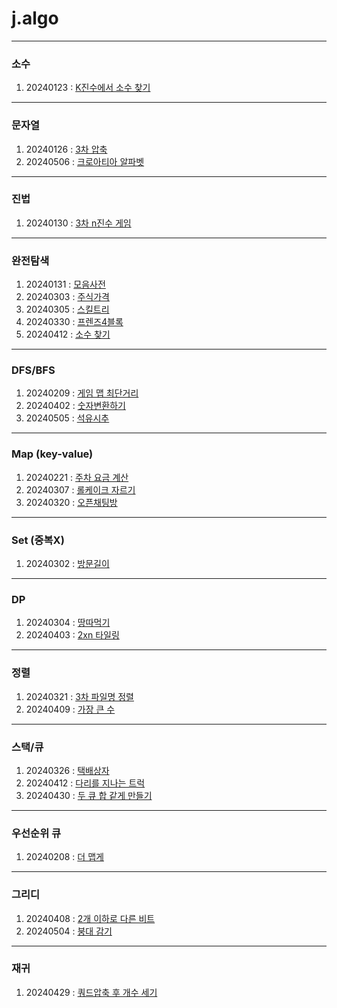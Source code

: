 # j.algo

---
### 소수
1. 20240123 : [K진수에서 소수 찾기](./PRG_92335.java)
---
### 문자열
1. 20240126 : [3차 압축](./PRG_17684.java)
2. 20240506 : [크로아티아 알파벳](./BJ_2941.java)
---
### 진법
1. 20240130 : [3차 n진수 게임](./PRG_17687.java)
---
### 완전탐색
1. 20240131 : [모음사전](./PRG_84512.java)
2. 20240303 : [주식가격](./PRG_42584.java)
3. 20240305 : [스킬트리](./PRG_49993.java)
4. 20240330 : [프렌즈4블록](./PRG_17679.java)
5. 20240412 : [소수 찾기](./PRG_42839.java)
---
### DFS/BFS
1. 20240209 : [게임 맵 최단거리](./PRG_1844.java)
2. 20240402 : [숫자변환하기](./PRG_154538.java)
3. 20240505 : [석유시추](./PRG_250136.java)
---
### Map (key-value)
1. 20240221 : [주차 요금 계산](./PRG_92341.java)
2. 20240307 : [롤케이크 자르기](./PRG_132265.java)
3. 20240320 : [오픈채팅방](./PRG_42888.java)
---
### Set (중복X)
1. 20240302 : [방문길이](./PRG_49994.java)
---
### DP
1. 20240304 : [땅따먹기](./PRG_12913.java)
2. 20240403 : [2xn 타일링](./PRG_12900.java)
---
### 정렬
1. 20240321 : [3차 파일명 정렬](./PRG_17686.java)
2. 20240409 : [가장 큰 수](./PRG_42746.java)
---
### 스택/큐
1. 20240326 : [택배상자](./PRG_131704.java)
2. 20240412 : [다리를 지나는 트럭](./PRG_42583.java)
3. 20240430 : [두 큐 합 같게 만들기](./PRG_118667.java)
---
### 우선순위 큐
1. 20240208 : [더 맵게](./PRG_42626.java)
---
### 그리디
1. 20240408 : [2개 이하로 다른 비트](./PRG_77885.java)
2. 20240504 : [붕대 감기](./PRG_250137.java)
---
### 재귀
1. 20240429 : [쿼드압축 후 개수 세기](./PRG_68936.java)